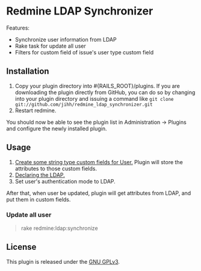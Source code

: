 # Redmine LDAP Synchronizer

Features:
* Synchronize user information from LDAP
* Rake task for update all user
* Filters for custom field of issue's user type custom field

## Installation

1. Copy your plugin directory into #{RAILS_ROOT}/plugins. If you are downloading the plugin directly from GitHub, you can do so by changing into your plugin directory and issuing a command like `git clone git://github.com/jihh/redmine_ldap_synchronizer.git`
2. Restart redmine.

You should now be able to see the plugin list in Administration -> Plugins and configure the newly installed plugin.

## Usage

1. [Create some string type custom fields for User.](http://www.redmine.org/projects/redmine/wiki/RedmineCustomFields) Plugin will store the attributes to those custom fields.
2. [Declaring the LDAP.](http://www.redmine.org/projects/redmine/wiki/RedmineLDAP#Declaring-the-LDAP)
3. Set user's authentication mode to LDAP.

After that, when user be updated, plugin will get attributes from LDAP, and put them in custom fields.

### Update all user
> rake redmine:ldap:synchronize

## License
This plugin is released under the [GNU GPLv3](http://www.gnu.org/licenses/).